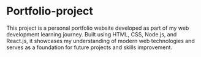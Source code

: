 # Portfolio-project
This project is a personal portfolio website developed as part of my web development learning journey. Built using HTML, CSS, Node.js, and React.js, it showcases my understanding of modern web technologies and serves as a foundation for future projects and skills improvement.
